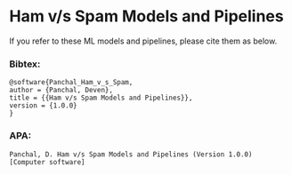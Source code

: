 # Ham v/s Spam Models and Pipelines


If you refer to these ML models and pipelines, please cite them as below.

### Bibtex:
```
@software{Panchal_Ham_v_s_Spam,
author = {Panchal, Deven},
title = {{Ham v/s Spam Models and Pipelines}},
version = {1.0.0}
}
```

### APA:
```
Panchal, D. Ham v/s Spam Models and Pipelines (Version 1.0.0) [Computer software]
```

